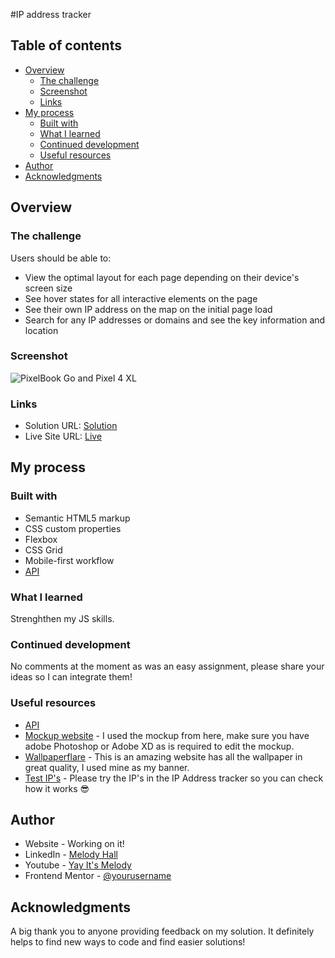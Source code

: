 #IP address tracker 


## Table of contents

- [Overview](#overview)
  - [The challenge](#the-challenge)
  - [Screenshot](#screenshot)
  - [Links](#links)
- [My process](#my-process)
  - [Built with](#built-with)
  - [What I learned](#what-i-learned)
  - [Continued development](#continued-development)
  - [Useful resources](#useful-resources)
- [Author](#author)
- [Acknowledgments](#acknowledgments)



## Overview

### The challenge

Users should be able to:

- View the optimal layout for each page depending on their device's screen size
- See hover states for all interactive elements on the page
- See their own IP address on the map on the initial page load
- Search for any IP addresses or domains and see the key information and location

### Screenshot

![PixelBook Go and Pixel 4 XL](https://user-images.githubusercontent.com/78325685/173075566-fae92b08-43c2-4ccd-b43f-4e19fe0633a1.jpg)


### Links

- Solution URL: [Solution](https://www.frontendmentor.io/challenges/ip-address-tracker-I8-0yYAH0/hub/ip-address-tracker-yf3MXCcROi)
- Live Site URL: [Live](https://beautiful-queijadas-e0c299.netlify.app)

## My process

### Built with

- Semantic HTML5 markup
- CSS custom properties
- Flexbox
- CSS Grid
- Mobile-first workflow
- [API](https://geo.ipify.org/)


### What I learned

Strenghthen my JS skills.


### Continued development

No comments at the moment as was an easy assignment, please share your ideas so I can integrate them!

### Useful resources

- [API](https://geo.ipify.org/) 
- [Mockup website](https://www.ls.graphics/free-mockups) - I used the mockup from here, make sure you have adobe Photoshop or Adobe XD as is required to edit the mockup.
- [Wallpaperflare](https://www.wallpaperflare.com/) - This is an amazing website has all the wallpaper in great quality, I used mine as my banner.
- [Test IP's](https://ipinfo.io/ips) - Please try the IP's in the IP Address tracker so you can check how it works 😎





## Author

- Website - Working on it!
- LinkedIn - [Melody Hall](https://www.linkedin.com/in/melody-hall)
- Youtube - [Yay It's Melody](https://www.youtube.com/channel/UCYekyhEz40BCwegxKtnaSBw)
- Frontend Mentor - [@yourusername](https://www.frontendmentor.io/profile/yourusername)


## Acknowledgments

A big thank you to anyone providing feedback on my solution. It definitely helps to find new ways to code and find easier solutions!

